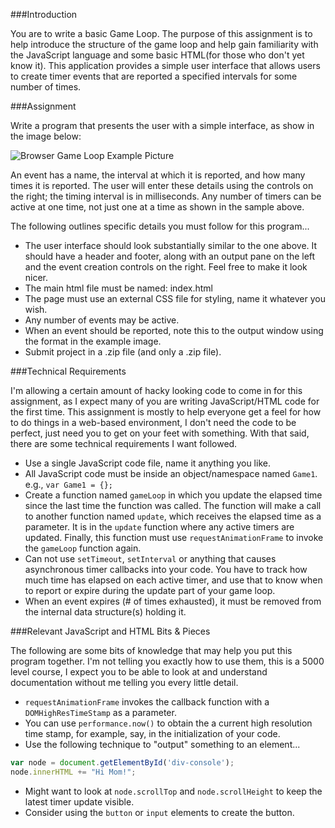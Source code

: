 ###Introduction

You are to write a basic Game Loop.  The purpose of this assignment is to help introduce the structure of the game loop and help gain familiarity with the JavaScript language and some basic HTML(for those who don't yet know it).  This application provides a simple user interface that allows users to create timer events that are reported a specified intervals for some number of times.

###Assignment

Write a program that presents the user with a simple interface, as show in the image below:

![Browser Game Loop Example Picture](https://raw.github.com/alfy32/school/master/cs-5410/assignment1/assignment/browser-game-loop.png?token=3528383__eyJzY29wZSI6IlJhd0Jsb2I6YWxmeTMyL3NjaG9vbC9tYXN0ZXIvY3MtNTQxMC9hc3NpZ25tZW50MS9hc3NpZ25tZW50L2Jyb3dzZXItZ2FtZS1sb29wLnBuZyIsImV4cGlyZXMiOjEzOTEwNTgwMDl9--04f48804c0b288a07487d1af2487760904cd2bd3)

An event has a name, the interval at which it is reported, and how many times it is reported. The user will enter these details using the controls on the right; the timing interval is in milliseconds.  Any number of timers can be active at one time, not just one at a time as shown in the sample above.

The following outlines specific details you must follow for this program...

* The user interface should look substantially similar to the one above.  It should have a header and footer, along with an output pane on the left and the event creation controls on the right.  Feel free to make it look nicer.
 * The main html file must be named: index.html
 * The page must use an external CSS file for styling, name it whatever you wish.
* Any number of events may be active.
* When an event should be reported, note this to the output window using the format in the example image.
* Submit project in a .zip file (and only a .zip file).

###Technical Requirements

I'm allowing a certain amount of hacky looking code to come in for this assignment, as I expect many of you are writing JavaScript/HTML code for the first time.  This assignment is mostly to help everyone get a feel for how to do things in a web-based environment, I don't need the code to be perfect, just need you to get on your feet with something.  With that said, there are some technical requirements I want followed.

* Use a single JavaScript code file, name it anything you like.
* All JavaScript code must be inside an object/namespace named `Game1`.  e.g., `var Game1 = {};`
* Create a function named `gameLoop` in which you update the elapsed time since the last time the function was called.  The function will make a call to another function named `update`, which receives the elapsed time as a parameter.  It is in the `update` function where any active timers are updated.  Finally, this function must use `requestAnimationFrame` to invoke the `gameLoop` function again.
* Can not use `setTimeout`, `setInterval` or anything that causes asynchronous timer callbacks into your code.  You have to track how much time has elapsed on each active timer, and use that to know when to report or expire during the update part of your game loop.
* When an event expires (# of times exhausted), it must be removed from the internal data structure(s) holding it.

###Relevant JavaScript and HTML Bits & Pieces

The following are some bits of knowledge that may help you put this program together.  I'm not telling you exactly how to use them, this is a 5000 level course, I expect you to be able to look at and understand documentation without me telling you every little detail.

* `requestAnimationFrame` invokes the callback function with a `DOMHighResTimeStamp` as a parameter.
* You can use `performance.now()` to obtain the a current high resolution time stamp, for example, say, in the initialization of your code.
* Use the following technique to "output" something to an element...


```javascript
var node = document.getElementById('div-console');
node.innerHTML += "Hi Mom!";
```

* Might want to look at `node.scrollTop` and `node.scrollHeight` to keep the latest timer update visible.
* Consider using the `button` or `input` elements to create the button.
